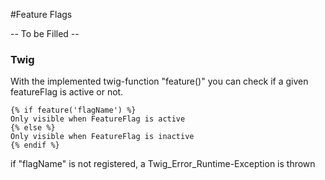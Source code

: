 #Feature Flags

-- To be Filled --

### Twig
With the implemented twig-function "feature()" you can check if a given featureFlag is active or not.

```twig
{% if feature('flagName') %}
Only visible when FeatureFlag is active
{% else %}
Only visible when FeatureFlag is inactive
{% endif %}
```
if  "flagName" is not registered, a Twig_Error_Runtime-Exception is thrown
